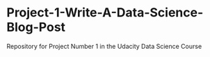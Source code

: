 # Project-1-Write-A-Data-Science-Blog-Post
Repository for Project Number 1 in the Udacity Data Science Course
